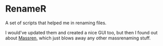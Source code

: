 # RenameR

A set of scripts that helped me in renaming files.

I would've updated them and created a nice GUI too, but then I found out about [Massren](https://github.com/laurent22/massren), which just blows away any other massrenaming stuff.